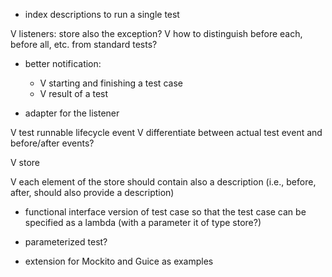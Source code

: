 - index descriptions to run a single test

V listeners: store also the exception?
V how to distinguish before each, before all, etc. from standard
tests?

- better notification:
	- V starting and finishing a test case
	- V result of a test

- adapter for the listener

V test runnable lifecycle event
V differentiate between actual test event and before/after events?

V store

V each element of the store should contain also a description
(i.e., before, after, should also provide a description)

- functional interface version of test case so that the test case can be specified as a lambda
(with a parameter it of type store?)

- parameterized test?

- extension for Mockito and Guice as examples
